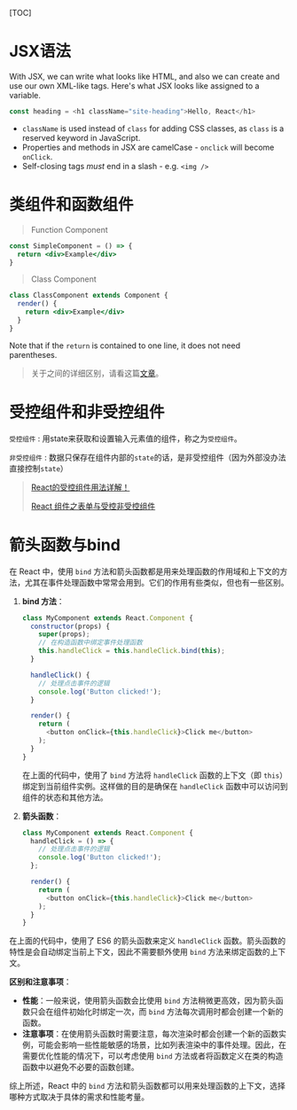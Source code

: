 [TOC]

# JSX语法

With JSX, we can write what looks like HTML, and also we can create and use our own XML-like tags. Here's what JSX looks like assigned to a variable.

```js
const heading = <h1 className="site-heading">Hello, React</h1>
```

- `className` is used instead of `class` for adding CSS classes, as `class` is a reserved keyword in JavaScript.
- Properties and methods in JSX are camelCase - `onclick` will become `onClick`.
- Self-closing tags *must* end in a slash - e.g. `<img />`

# 类组件和函数组件

> Function Component

```jsx
const SimpleComponent = () => {
  return <div>Example</div>
}
```

> Class Component

```jsx
class ClassComponent extends Component {
  render() {
    return <div>Example</div>
  }
}
```

Note that if the `return` is contained to one line, it does not need parentheses.

> 关于之间的详细区别，请看这篇[文章](https://overreacted.io/zh-hans/how-are-function-components-different-from-classes/)。

# 受控组件和非受控组件

`受控组件` : 用state来获取和设置输入元素值的组件，称之为`受控组件`。

`非受控组件` : 数据只保存在组件内部的`state`的话，是非受控组件（因为外部没办法直接控制`state`）

> [React的受控组件用法详解！](https://www.jianshu.com/p/ca02d6970f5a)
>
> [React 组件之表单与受控非受控组件](https://www.jianshu.com/p/f57c28996305)

# 箭头函数与bind

在 React 中，使用 `bind` 方法和箭头函数都是用来处理函数的作用域和上下文的方法，尤其在事件处理函数中常常会用到。它们的作用有些类似，但也有一些区别。

1. **bind 方法**：

   ````js
   class MyComponent extends React.Component {
     constructor(props) {
       super(props);
       // 在构造函数中绑定事件处理函数
       this.handleClick = this.handleClick.bind(this);
     }
   
     handleClick() {
       // 处理点击事件的逻辑
       console.log('Button clicked!');
     }
   
     render() {
       return (
         <button onClick={this.handleClick}>Click me</button>
       );
     }
   }
   ````

   在上面的代码中，使用了 `bind` 方法将 `handleClick` 函数的上下文（即 `this`）绑定到当前组件实例。这样做的目的是确保在 `handleClick` 函数中可以访问到组件的状态和其他方法。

2. **箭头函数**：

   ```js
   class MyComponent extends React.Component {
     handleClick = () => {
       // 处理点击事件的逻辑
       console.log('Button clicked!');
     };
   
     render() {
       return (
         <button onClick={this.handleClick}>Click me</button>
       );
     }
   }
   ```

在上面的代码中，使用了 ES6 的箭头函数来定义 `handleClick` 函数。箭头函数的特性是会自动绑定当前上下文，因此不需要额外使用 `bind` 方法来绑定函数的上下文。

**区别和注意事项**：

- **性能**：一般来说，使用箭头函数会比使用 `bind` 方法稍微更高效，因为箭头函数只会在组件初始化时绑定一次，而 `bind` 方法每次调用时都会创建一个新的函数。
- **注意事项**：在使用箭头函数时需要注意，每次渲染时都会创建一个新的函数实例，可能会影响一些性能敏感的场景，比如列表渲染中的事件处理。因此，在需要优化性能的情况下，可以考虑使用 `bind` 方法或者将函数定义在类的构造函数中以避免不必要的函数创建。

综上所述，React 中的 `bind` 方法和箭头函数都可以用来处理函数的上下文，选择哪种方式取决于具体的需求和性能考量。

